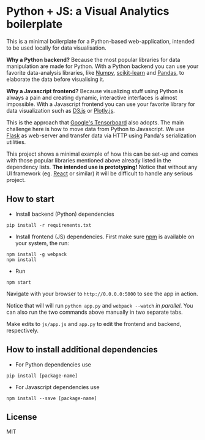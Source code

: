 
# Python + JS: a Visual Analytics boilerplate

This is a minimal boilerplate for a Python-based web-application, intended to be used locally
for data visualisation.

**Why a Python backend?**
Because the most popular libraries for data manipulation are
made for Python. With a Python backend you can use your favorite data-analysis libraries, like [Numpy](http://www.numpy.org/), [scikit-learn](http://scikit-learn.org/stable/) and [Pandas](http://pandas.pydata.org/), to elaborate the data before visualising it.

 **Why a Javascript frontend?** Because visualizing stuff using Python is always a pain and creating dynamic, interactive interfaces is almost impossible. With a Javascript frontend you can use your favorite library for data visualization such as [D3.js](https://d3js.org/) or [Plotly.js](https://plot.ly/javascript/).

 This is the approach that [Google's Tensorboard](https://www.tensorflow.org/get_started/summaries_and_tensorboard) also adopts. The main challenge here is how to move data from Python to Javascript. We use [Flask](http://flask.pocoo.org/) as web-server and transfer data via HTTP using Panda's serialization utilities.

 This project shows a minimal example of how this can be set-up and comes with those popular libraries mentioned above already listed in the dependency lists. **The intended use is prototyping!** Notice that without any UI framework (eg. [React](https://facebook.github.io/react/) or similar) it will be difficult to handle any serious project.



## How to start
- Install backend (Python) dependencies
```
pip install -r requirements.txt
```

- Install frontend (JS) dependencies. First make sure [npm](https://www.npmjs.com/get-npm) is available on your system, the run:
```
npm install -g webpack
npm install
```

- Run
```
npm start
```
Navigate with your browser to `http://0.0.0.0:5000` to see the app in action.

Notice that will will run `python app.py` and `webpack --watch` *in parallel*.
You can also run the two commands above manually in two separate tabs.

Make edits to `js/app.js` and `app.py` to edit the frontend and backend, respectively.

## How to install additional dependencies
- For Python dependencies use
```
pip install [package-name]
```

- For Javascript dependencies use
```
npm install --save [package-name]
```
## License
MIT
